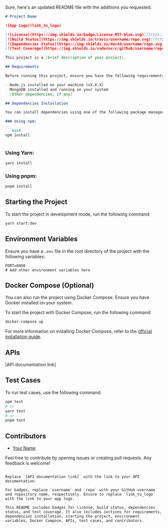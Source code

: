 Sure, here's an updated README file with the additions you requested:

````markdown
# Project Name

![App Logo](link_to_logo)

[![License](https://img.shields.io/badge/License-MIT-blue.svg)](https://opensource.org/licenses/MIT)
[![Build Status](https://img.shields.io/travis/username/repo.svg)](https://travis-ci.org/username/repo)
[![Dependencies Status](https://img.shields.io/david/username/repo.svg)](https://david-dm.org/username/repo)
[![Test Coverage](https://img.shields.io/codecov/c/github/username/repo.svg)](https://codecov.io/gh/username/repo)

This project is a [brief description of your project].

## Requirements

Before running this project, ensure you have the following requirements:

- Node.js installed on your machine (vX.X.X)
- MongoDB installed and running on your system
- [Other dependencies, if any]

## Dependencies Installation

You can install dependencies using one of the following package managers:

### Using npm:

```bash
npm install
```
````

### Using Yarn:

```bash
yarn install
```

### Using pnpm:

```bash
pnpm install
```

## Starting the Project

To start the project in development mode, run the following command:

```bash
yarn start:dev
```

## Environment Variables

Ensure you have a `.env` file in the root directory of the project with the following variables:

```dotenv
PORT=8080
# Add other environment variables here
```

## Docker Compose (Optional)

You can also run the project using Docker Compose. Ensure you have Docker installed on your system.

To start the project with Docker Compose, run the following command:

```bash
docker-compose up
```

For more information on installing Docker Compose, refer to the [official installation guide](https://docs.docker.com/compose/install/).

## APIs

[API documentation link]

## Test Cases

To run test cases, use the following command:

```bash
npm test
# or
yarn test
# or
pnpm test
```

## Contributors

- [Your Name](https://github.com/your-username)

Feel free to contribute by opening issues or creating pull requests. Any feedback is welcome!

```

Replace `[API documentation link]` with the link to your API documentation.

For badges, replace `username` and `repo` with your GitHub username and repository name, respectively. Ensure to replace `link_to_logo` with the link to your app logo.

This README includes badges for license, build status, dependencies status, and test coverage. It also includes sections for requirements, dependencies installation, starting the project, environment variables, Docker Compose, APIs, test cases, and contributors.
```
